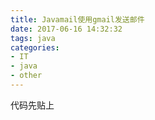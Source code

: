 ```yaml
---
title: Javamail使用gmail发送邮件
date: 2017-06-16 14:32:32
tags: java
categories:
- IT
- java
- other
---
```



代码先贴上

```java

```